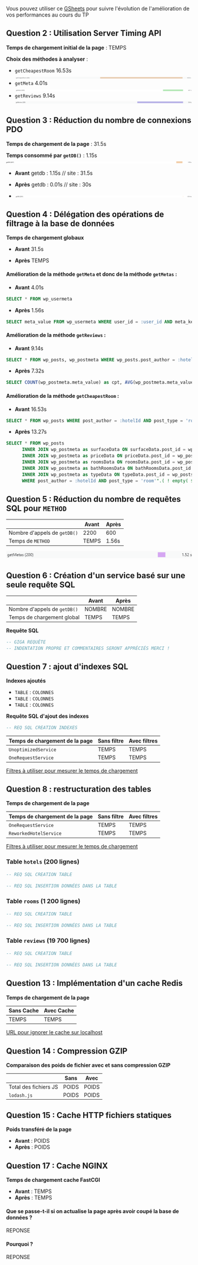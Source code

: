 Vous pouvez utiliser ce [GSheets](https://docs.google.com/spreadsheets/d/13Hw27U3CsoWGKJ-qDAunW9Kcmqe9ng8FROmZaLROU5c/copy?usp=sharing) pour suivre l'évolution de l'amélioration de vos performances au cours du TP 

## Question 2 : Utilisation Server Timing API

**Temps de chargement initial de la page** : TEMPS

**Choix des méthodes à analyser** :

- `getCheapestRoom` 16.53s
![img.png](img.png)
- `getMeta` 4.01s
![img_1.png](img_1.png)
- `getReviews` 9.14s
![img_2.png](img_2.png)



## Question 3 : Réduction du nombre de connexions PDO

**Temps de chargement de la page** : 31.5s

**Temps consommé par `getDB()`** : 1.15s
![img_3.png](img_3.png)

- **Avant** getdb : 1.15s // site : 31.5s

- **Après** getdb : 0.01s // site : 30s
- ![img_4.png](img_4.png)


## Question 4 : Délégation des opérations de filtrage à la base de données

**Temps de chargement globaux** 

- **Avant** 31.5s

- **Après** TEMPS


#### Amélioration de la méthode `getMeta` et donc de la méthode `getMetas` :

- **Avant** 4.01s

```sql
SELECT * FROM wp_usermeta
```

- **Après** 1.56s

```sql
SELECT meta_value FROM wp_usermeta WHERE user_id = :user_id AND meta_key = :meta_key
```



#### Amélioration de la méthode `getReviews` :

- **Avant** 9.14s

```sql
SELECT * FROM wp_posts, wp_postmeta WHERE wp_posts.post_author = :hotelId AND wp_posts.ID = wp_postmeta.post_id AND meta_key = 'rating' AND post_type = 'review'
```

- **Après** 7.32s

```sql
SELECT COUNT(wp_postmeta.meta_value) as cpt, AVG(wp_postmeta.meta_value) as moy FROM wp_posts INNER JOIN wp_postmeta ON wp_posts.ID = wp_postmeta.post_id WHERE wp_posts.post_author = :hotelId AND meta_key = 'rating' AND post_type = 'review'
```



#### Amélioration de la méthode `getCheapestRoom` :

- **Avant** 16.53s

```sql
SELECT * FROM wp_posts WHERE post_author = :hotelId AND post_type = 'room'
```

- **Après** 13.27s

```sql
SELECT * FROM wp_posts
      INNER JOIN wp_postmeta as surfaceData ON surfaceData.post_id = wp_posts.ID AND surfaceData.meta_key = 'surface'
      INNER JOIN wp_postmeta as priceData ON priceData.post_id = wp_posts.ID AND priceData.meta_key = 'price'
      INNER JOIN wp_postmeta as roomsData ON roomsData.post_id = wp_posts.ID AND roomsData.meta_key = 'bedrooms_count'
      INNER JOIN wp_postmeta as bathRoomsData ON bathRoomsData.post_id = wp_posts.ID AND bathRoomsData.meta_key = 'bathrooms_count'
      INNER JOIN wp_postmeta as typeData ON typeData.post_id = wp_posts.ID AND typeData.meta_key = 'type'    
      WHERE post_author = :hotelId AND post_type = 'room'".( ! empty( $whereClause ) ? ' AND ' . implode( ' AND ', $whereClause ) : '' )." ORDER BY priceData.meta_value ASC LIMIT 1");
```



## Question 5 : Réduction du nombre de requêtes SQL pour `METHOD`

|                              | **Avant** | **Après** |
|------------------------------|-----------|-----------|
| Nombre d'appels de `getDB()` | 2200      | 600       |
 | Temps de `METHOD`            | TEMPS     | 1.56s     |
![img_5.png](img_5.png)

## Question 6 : Création d'un service basé sur une seule requête SQL

|                              | **Avant** | **Après** |
|------------------------------|-----------|-----------|
| Nombre d'appels de `getDB()` | NOMBRE    | NOMBRE    |
| Temps de chargement global   | TEMPS     | TEMPS     |

**Requête SQL**

```SQL
-- GIGA REQUÊTE
-- INDENTATION PROPRE ET COMMENTAIRES SERONT APPRÉCIÉS MERCI !
```

## Question 7 : ajout d'indexes SQL

**Indexes ajoutés**

- `TABLE` : `COLONNES`
- `TABLE` : `COLONNES`
- `TABLE` : `COLONNES`

**Requête SQL d'ajout des indexes** 

```sql
-- REQ SQL CREATION INDEXES
```

| Temps de chargement de la page | Sans filtre | Avec filtres |
|--------------------------------|-------------|--------------|
| `UnoptimizedService`           | TEMPS       | TEMPS        |
| `OneRequestService`            | TEMPS       | TEMPS        |
[Filtres à utiliser pour mesurer le temps de chargement](http://localhost/?types%5B%5D=Maison&types%5B%5D=Appartement&price%5Bmin%5D=200&price%5Bmax%5D=230&surface%5Bmin%5D=130&surface%5Bmax%5D=150&rooms=5&bathRooms=5&lat=46.988708&lng=3.160778&search=Nevers&distance=30)




## Question 8 : restructuration des tables

**Temps de chargement de la page**

| Temps de chargement de la page | Sans filtre | Avec filtres |
|--------------------------------|-------------|--------------|
| `OneRequestService`            | TEMPS       | TEMPS        |
| `ReworkedHotelService`         | TEMPS       | TEMPS        |

[Filtres à utiliser pour mesurer le temps de chargement](http://localhost/?types%5B%5D=Maison&types%5B%5D=Appartement&price%5Bmin%5D=200&price%5Bmax%5D=230&surface%5Bmin%5D=130&surface%5Bmax%5D=150&rooms=5&bathRooms=5&lat=46.988708&lng=3.160778&search=Nevers&distance=30)

### Table `hotels` (200 lignes)

```SQL
-- REQ SQL CREATION TABLE
```

```SQL
-- REQ SQL INSERTION DONNÉES DANS LA TABLE
```

### Table `rooms` (1 200 lignes)

```SQL
-- REQ SQL CREATION TABLE
```

```SQL
-- REQ SQL INSERTION DONNÉES DANS LA TABLE
```

### Table `reviews` (19 700 lignes)

```SQL
-- REQ SQL CREATION TABLE
```

```SQL
-- REQ SQL INSERTION DONNÉES DANS LA TABLE
```


## Question 13 : Implémentation d'un cache Redis

**Temps de chargement de la page**

| Sans Cache | Avec Cache |
|------------|------------|
| TEMPS      | TEMPS      |
[URL pour ignorer le cache sur localhost](http://localhost?skip_cache)

## Question 14 : Compression GZIP

**Comparaison des poids de fichier avec et sans compression GZIP**

|                       | Sans  | Avec  |
|-----------------------|-------|-------|
| Total des fichiers JS | POIDS | POIDS |
| `lodash.js`           | POIDS | POIDS |

## Question 15 : Cache HTTP fichiers statiques

**Poids transféré de la page**

- **Avant** : POIDS
- **Après** : POIDS

## Question 17 : Cache NGINX

**Temps de chargement cache FastCGI**

- **Avant** : TEMPS
- **Après** : TEMPS

#### Que se passe-t-il si on actualise la page après avoir coupé la base de données ?

REPONSE

#### Pourquoi ?

REPONSE
